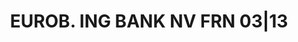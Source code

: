 ---
layout: asset
title: EUROB. ING BANK NV FRN 03|13                                
isin: USN3113TAP41
---